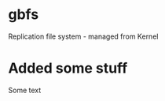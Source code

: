 gbfs
====

Replication file system - managed from Kernel

Added some stuff
==================

Some text
